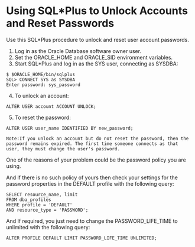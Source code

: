 # Using SQL*Plus to Unlock Accounts and Reset Passwords

Use this SQL*Plus procedure to unlock and reset user account passwords.

1. Log in as the Oracle Database software owner user.
2. Set the ORACLE_HOME and ORACLE_SID environment variables.
3. Start SQL*Plus and log in as the SYS user, connecting as SYSDBA:

```
$ $ORACLE_HOME/bin/sqlplus
SQL> CONNECT SYS as SYSDBA
Enter password: sys_password 
```

4. To unlock an account:
```
ALTER USER account ACCOUNT UNLOCK;
```

5. To reset the password:
```
ALTER USER user_name IDENTIFIED BY new_password; 
```

    Note:If you unlock an account but do not reset the password, then the password remains expired. The first time someone connects as that user, they must change the user's password. 


One of the reasons of your problem could be the password policy you are using.

And if there is no such policy of yours then check your settings for the password properties in the DEFAULT profile with the following query:

```
SELECT resource_name, limit
FROM dba_profiles 
WHERE profile = 'DEFAULT'
AND resource_type = 'PASSWORD';
```

And If required, you just need to change the PASSWORD_LIFE_TIME to unlimited with the following query:

```
ALTER PROFILE DEFAULT LIMIT PASSWORD_LIFE_TIME UNLIMITED;

```
